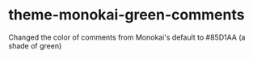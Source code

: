 # theme-monokai-green-comments
Changed the color of comments from Monokai's default to #85D1AA (a shade of green)
